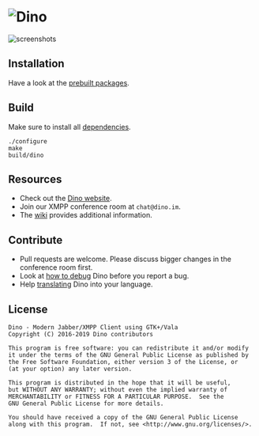 ![Dino](https://cdn.rawgit.com/fiaxh/3cb1391c5a94443098d004b4bf7c712c/raw/62f6a5e7de8402a0a89ffc73e8d1ed170054051c/dino-writing.svg)
=======

![screenshots](https://dino.im/img/screenshot-main.png)

Installation
------------
Have a look at the [prebuilt packages](https://github.com/dino/dino/wiki/Distribution-Packages).

Build
-----
Make sure to install all [dependencies](https://github.com/dino/dino/wiki/Build#dependencies).

    ./configure
    make
    build/dino

Resources
---------
- Check out the [Dino website](https://dino.im).
- Join our XMPP conference room at `chat@dino.im`.
- The [wiki](https://github.com/dino/dino/wiki) provides additional information.

Contribute
----------
- Pull requests are welcome. Please discuss bigger changes in the conference room first.
- Look at [how to debug](https://github.com/dino/dino/wiki/Debugging) Dino before you report a bug.
- Help [translating](https://hosted.weblate.org/projects/dino/) Dino into your language.

License
-------
    Dino - Modern Jabber/XMPP Client using GTK+/Vala
    Copyright (C) 2016-2019 Dino contributors

    This program is free software: you can redistribute it and/or modify
    it under the terms of the GNU General Public License as published by
    the Free Software Foundation, either version 3 of the License, or
    (at your option) any later version.

    This program is distributed in the hope that it will be useful,
    but WITHOUT ANY WARRANTY; without even the implied warranty of
    MERCHANTABILITY or FITNESS FOR A PARTICULAR PURPOSE.  See the
    GNU General Public License for more details.

    You should have received a copy of the GNU General Public License
    along with this program.  If not, see <http://www.gnu.org/licenses/>.
